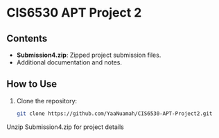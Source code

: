 # CIS6530 APT Project 2

## Contents
- **Submission4.zip**: Zipped project submission files.
- Additional documentation and notes.

## How to Use
1. Clone the repository:
   ```bash
   git clone https://github.com/YaaNuamah/CIS6530-APT-Project2.git
Unzip Submission4.zip for project details

